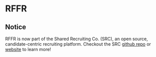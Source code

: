 # RFFR

## Notice

RFFR is now part of the Shared Recruiting Co. (SRC), an open source, candidate-centric recruiting platform. Checkout the SRC [github repo](https://github.com/shared-recruiting-co) or [website](https://sharedrecruiting.co) to learn more!
